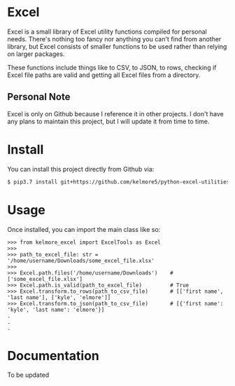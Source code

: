 # Excel

Excel is a small library of Excel utility functions compiled for personal needs. There's 
nothing too fancy nor anything you can't find from another library, but Excel consists of
smaller functions to be used rather than relying on larger packages.

These functions include things like to CSV, to JSON, to rows, checking if Excel file paths are 
valid and getting all Excel files from a directory.

## Personal Note

Excel is only on Github because I reference it in other projects. I don't have any plans 
to maintain this project, but I will update it from time to time. 

# Install

You can install this project directly from Github via:

```bash
$ pip3.7 install git+https://github.com/kelmore5/python-excel-utilities.git
```

# Usage

Once installed, you can import the main class like so:

    >>> from kelmore_excel import ExcelTools as Excel
    >>>
    >>> path_to_excel_file: str = '/home/username/Downloads/some_excel_file.xlsx'
    >>>
    >>> Excel.path.files('/home/username/Downloads')    # ['some_excel_file.xlsx']
    >>> Excel.path.is_valid(path_to_excel_file)         # True
    >>> Excel.transform.to_rows(path_to_csv_file)       # [['first name', 'last name'], ['kyle', 'elmore']]
    >>> Excel.transform.to_json(path_to_csv_file)       # [{'first name': 'kyle', 'last name': 'elmore'}]
    .
    .
    .

# Documentation

To be updated
